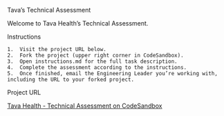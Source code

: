 Tava’s Technical Assessment

Welcome to Tava Health’s Technical Assessment.

Instructions

	1.	Visit the project URL below.
	2.	Fork the project (upper right corner in CodeSandbox).
	3.	Open instructions.md for the full task description.
	4.	Complete the assessment according to the instructions.
	5.	Once finished, email the Engineering Leader you’re working with, including the URL to your forked project.

Project URL

[Tava Health - Technical Assessment on CodeSandbox](https://codesandbox.io/p/sandbox/tava-health-technical-assessment-forked-kjrt9l)
